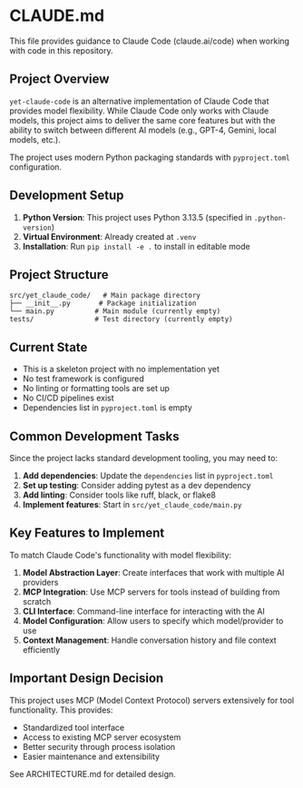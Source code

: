# CLAUDE.md

This file provides guidance to Claude Code (claude.ai/code) when working with code in this repository.

## Project Overview

`yet-claude-code` is an alternative implementation of Claude Code that provides model flexibility. While Claude Code only works with Claude models, this project aims to deliver the same core features but with the ability to switch between different AI models (e.g., GPT-4, Gemini, local models, etc.).

The project uses modern Python packaging standards with `pyproject.toml` configuration.

## Development Setup

1. **Python Version**: This project uses Python 3.13.5 (specified in `.python-version`)
2. **Virtual Environment**: Already created at `.venv`
3. **Installation**: Run `pip install -e .` to install in editable mode

## Project Structure

```
src/yet_claude_code/   # Main package directory
├── __init__.py       # Package initialization
└── main.py          # Main module (currently empty)
tests/               # Test directory (currently empty)
```

## Current State

- This is a skeleton project with no implementation yet
- No test framework is configured
- No linting or formatting tools are set up
- No CI/CD pipelines exist
- Dependencies list in `pyproject.toml` is empty

## Common Development Tasks

Since the project lacks standard development tooling, you may need to:

1. **Add dependencies**: Update the `dependencies` list in `pyproject.toml`
2. **Set up testing**: Consider adding pytest as a dev dependency
3. **Add linting**: Consider tools like ruff, black, or flake8
4. **Implement features**: Start in `src/yet_claude_code/main.py`

## Key Features to Implement

To match Claude Code's functionality with model flexibility:

1. **Model Abstraction Layer**: Create interfaces that work with multiple AI providers
2. **MCP Integration**: Use MCP servers for tools instead of building from scratch
3. **CLI Interface**: Command-line interface for interacting with the AI
4. **Model Configuration**: Allow users to specify which model/provider to use
5. **Context Management**: Handle conversation history and file context efficiently

## Important Design Decision

This project uses MCP (Model Context Protocol) servers extensively for tool functionality. This provides:
- Standardized tool interface
- Access to existing MCP server ecosystem
- Better security through process isolation
- Easier maintenance and extensibility

See ARCHITECTURE.md for detailed design.